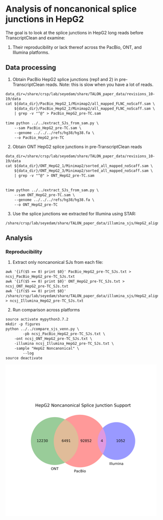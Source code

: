 # Analysis of noncanonical splice junctions in HepG2

The goal is to look at the splice junctions in HepG2 long reads before TranscriptClean and examine:
1) Their reproducibility or lack thereof across the PacBio, ONT, and Illumina platforms.

## Data processing

1) Obtain PacBio HepG2 splice junctions (rep1 and 2) in pre-TranscriptClean reads. Note: this is slow when you have a lot of reads.
```
data_dir=/share/crsp/lab/seyedam/share/TALON_paper_data/revisions_10-19/data
cat ${data_dir}/PacBio_HepG2_1/Minimap2/all_mapped_FLNC_noScaff.sam \
    ${data_dir}/PacBio_HepG2_2/Minimap2/all_mapped_FLNC_noScaff.sam \
    | grep -v "^@" > PacBio_HepG2_pre-TC.sam

time python ../../extract_SJs_from_sam.py \
    --sam PacBio_HepG2_pre-TC.sam \
    --genome ../../../refs/hg38/hg38.fa \
    --o PacBio_HepG2_pre-TC

```

2) Obtain ONT HepG2 splice junctions in pre-TranscriptClean reads
```
data_dir=/share/crsp/lab/seyedam/share/TALON_paper_data/revisions_10-19/data
cat ${data_dir}/ONT_HepG2_1/Minimap2/sorted_all_mapped_noScaff.sam \
    ${data_dir}/ONT_HepG2_3/Minimap2/sorted_all_mapped_noScaff.sam \
    | grep -v "^@" > ONT_HepG2_pre-TC.sam


time python ../../extract_SJs_from_sam.py \
    --sam ONT_HepG2_pre-TC.sam \
    --genome ../../../refs/hg38/hg38.fa \
    --o ONT_HepG2_pre-TC
```

3) Use the splice junctions we extracted for Illumina using STAR:
```
/share/crsp/lab/seyedam/share/TALON_paper_data/illumina_sjs/HepG2_alignedSJ.out.tab
```

## Analysis

### Reproducibility

1) Extract only noncanonical SJs from each file:
```
awk '{if($5 == 0) print $0}' PacBio_HepG2_pre-TC_SJs.txt > ncsj_PacBio_HepG2_pre-TC_SJs.txt
awk '{if($5 == 0) print $0}' ONT_HepG2_pre-TC_SJs.txt > ncsj_ONT_HepG2_pre-TC_SJs.txt
awk '{if($5 == 0) print $0}' /share/crsp/lab/seyedam/share/TALON_paper_data/illumina_sjs/HepG2_alignedSJ.out.tab > ncsj_Illumina_HepG2_pre-TC_SJs.txt
```

2) Run comparison across platforms
```
source activate mypython3.7.2
mkdir -p figures
python ../../compare_sjs_venn.py \
        -pb ncsj_PacBio_HepG2_pre-TC_SJs.txt \
	-ont ncsj_ONT_HepG2_pre-TC_SJs.txt \
	-illumina ncsj_Illumina_HepG2_pre-TC_SJs.txt \
	-sample "HepG2 Noncanonical" \
        --log
source deactivate
```
<img align="center" width="500" src="figures/HepG2_Noncanonical_venn.png">

